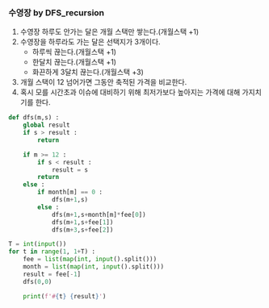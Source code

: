 ### 수영장 by DFS_recursion

1. 수영장 하루도 안가는 달은 개월 스택만 쌓는다.(개월스택 +1)
2. 수영장을 하루라도 가는 달은 선택지가 3개이다. 
    - 하루씩 끊는다.(개월스택 +1)
    - 한달치 끊는다.(개월스택 +1)
    - 화끈하게 3달치 끊는다.(개월스택 +3)
3. 개월 스택이 12 넘어가면 그동안 축적된 가격을 비교한다.
4. 혹시 모를 시간초과 이슈에 대비하기 위해 최저가보다 높아지는 가격에 대해 가지치기를 한다. 

```python
def dfs(m,s) :
    global result
    if s > result :
        return

    if m >= 12 :
        if s < result :
            result = s
        return
    else :
        if month[m] == 0 :
            dfs(m+1,s)
        else :
            dfs(m+1,s+month[m]*fee[0])
            dfs(m+1,s+fee[1])
            dfs(m+3,s+fee[2])

T = int(input())
for t in range(1, 1+T) :
    fee = list(map(int, input().split()))
    month = list(map(int, input().split()))
    result = fee[-1]
    dfs(0,0)

    print(f'#{t} {result}')
```